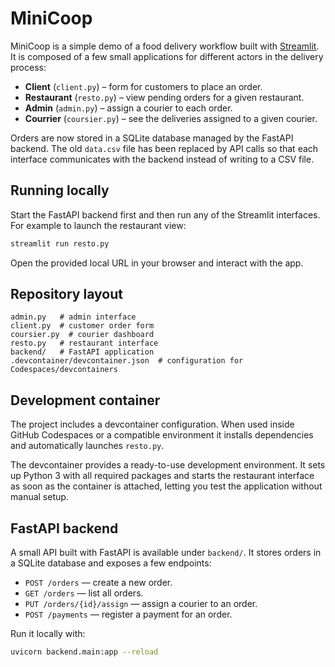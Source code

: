 # MiniCoop

MiniCoop is a simple demo of a food delivery workflow built with [Streamlit](https://streamlit.io/). It is composed of a few small applications for different actors in the delivery process:

- **Client** (`client.py`) – form for customers to place an order.
- **Restaurant** (`resto.py`) – view pending orders for a given restaurant.
- **Admin** (`admin.py`) – assign a courier to each order.
- **Courrier** (`coursier.py`) – see the deliveries assigned to a given courier.

Orders are now stored in a SQLite database managed by the FastAPI backend. The old `data.csv` file has been replaced by API calls so that each interface communicates with the backend instead of writing to a CSV file.

## Running locally

Start the FastAPI backend first and then run any of the Streamlit interfaces. For example to launch the restaurant view:

```bash
streamlit run resto.py
```

Open the provided local URL in your browser and interact with the app.

## Repository layout

```
admin.py   # admin interface
client.py  # customer order form
coursier.py  # courier dashboard
resto.py   # restaurant interface
backend/   # FastAPI application
.devcontainer/devcontainer.json  # configuration for Codespaces/devcontainers
```

## Development container

The project includes a devcontainer configuration. When used inside GitHub Codespaces or a compatible environment it installs dependencies and automatically launches `resto.py`.

The devcontainer provides a ready-to-use development environment. It sets up Python 3 with all required packages and starts the restaurant interface as soon as the container is attached, letting you test the application without manual setup.


## FastAPI backend

A small API built with FastAPI is available under `backend/`. It stores orders in a SQLite database and exposes a few endpoints:

- `POST /orders` — create a new order.
- `GET /orders` — list all orders.
- `PUT /orders/{id}/assign` — assign a courier to an order.
- `POST /payments` — register a payment for an order.

Run it locally with:

```bash
uvicorn backend.main:app --reload
```
